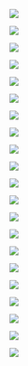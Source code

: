 
![](https://github.com/Diegojfsr/The_Space_of_Developers_Novo/blob/main/Apresentacao/1-Home.jpg)

![](https://github.com/Diegojfsr/The_Space_of_Developers_Novo/blob/main/Apresentacao/2-Cenario.jpg)

![](https://github.com/Diegojfsr/The_Space_of_Developers_Novo/blob/main/Apresentacao/3-Objetivo.jpg)

![](https://github.com/Diegojfsr/The_Space_of_Developers_Novo/blob/main/Apresentacao/4-Proceso.jpg)

![](https://github.com/Diegojfsr/The_Space_of_Developers_Novo/blob/main/Apresentacao/5-Benchmark.jpg)

![](https://github.com/Diegojfsr/The_Space_of_Developers_Novo/blob/main/Apresentacao/6-How%20Might%20We.jpg)

![](https://github.com/Diegojfsr/The_Space_of_Developers_Novo/blob/main/Apresentacao/7-User%20Research.jpg)

![](https://github.com/Diegojfsr/The_Space_of_Developers_Novo/blob/main/Apresentacao/8-Recapitulando.jpg)

![](https://github.com/Diegojfsr/The_Space_of_Developers_Novo/blob/main/Apresentacao/9-Pesquisa.jpg)

![](https://github.com/Diegojfsr/The_Space_of_Developers_Novo/blob/main/Apresentacao/10-Highlights.jpg)

![](https://github.com/Diegojfsr/The_Space_of_Developers_Novo/blob/main/Apresentacao/11-Insights.jpg)

![](https://github.com/Diegojfsr/The_Space_of_Developers_Novo/blob/main/Apresentacao/12-Mapa%20Empatia.jpg)

![](https://github.com/Diegojfsr/The_Space_of_Developers_Novo/blob/main/Apresentacao/13-Persona.jpg)

![](https://github.com/Diegojfsr/The_Space_of_Developers_Novo/blob/main/Apresentacao/14-Mapa%20Jornada.jpg)

![](https://github.com/Diegojfsr/The_Space_of_Developers_Novo/blob/main/Apresentacao/15-Statement.jpg)

![](https://github.com/Diegojfsr/The_Space_of_Developers_Novo/blob/main/Apresentacao/16-Big%20Ideias.jpg)

![](https://github.com/Diegojfsr/The_Space_of_Developers_Novo/blob/main/Apresentacao/17-Arquitetura%20Informacao.jpg)

![](https://github.com/Diegojfsr/The_Space_of_Developers_Novo/blob/main/Apresentacao/18-User%20Flow.jpg)

![](https://github.com/Diegojfsr/The_Space_of_Developers_Novo/blob/main/Apresentacao/19-Wireframe.jpg)

![](https://github.com/Diegojfsr/The_Space_of_Developers_Novo/blob/main/Apresentacao/20-Prototipo.jpg)

![](https://github.com/Diegojfsr/The_Space_of_Developers_Novo/blob/main/Apresentacao/21-Style%20Guide.jpg)


